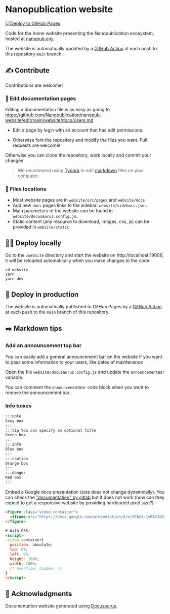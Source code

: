 # Nanopublication website

[![Deploy to GitHub Pages](https://github.com/Nanopublication/nanopub-website/actions/workflows/deploy.yml/badge.svg)](https://github.com/Nanopublication/nanopub-website/actions/workflows/deploy.yml)

Code for the home website presenting the Nanopublication ecosystem, hosted at [nanopub.org](https://nanopub.org).

The website is automatically updated by a [GitHub Action](/actions) at each push to this repository `main` branch.

## ✍️ Contribute

Contributions are welcome!

### 📝 Edit documentation pages

Editing a documentation file is as easy as going to https://github.com/Nanopublication/nanopub-website/edit/main/website/docs/users.md

* Edit a page by login with an account that has edit permissions.

* Otherwise fork the repository and modify the files you want. Pull requests are welcome!

Otherwise you can clone the repository, work locally and commit your changes

> We recommend using [Typora](https://typora.io/) to edit [markdown](https://github.com/adam-p/markdown-here/wiki/Markdown-Cheatsheet) files on your computer.

### 📂 Files locations

- Most website pages are in `website/src/pages` and `website/docs`
- Add new `docs` pages links to the sidebar: `website/sidebars.json`.
- Main parameters of the website can be found in `website/docusaurus.config.js`.
- Static content (any resource to download, images, css, js) can be provided in `website/static`

## 🧑‍💻 Deploy locally

Go to the `/website` directory and start the website on http://localhost:19006, it will be reloaded automatically when you make changes to the code:

```shell
cd website
yarn
yarn dev
```

## 🚀 Deploy in production

The website is automatically published to GitHub Pages by a [GitHub Action](https://github.com/Nanopublication/nanopub-website/blob/main/actions) at each push to the `main` branch of this repository.

## ✒️ Markdown tips

### Add an announcement top bar

You can easily add a general announcement bar on the website if you want to pass some information to your users, like dates of maintenance

Open the file `website/docusaurus.config.js` and update the `announcementBar` variable.

You can comment the `announcementBar` code block when you want to remove the announcement bar.

### Info boxes

```markdown
:::note
Grey box
:::
:::tip You can specify an optional title
Green box
:::
:::info
Blue box
:::
:::caution
Orange bpx
:::
:::danger
Red box
:::
```

Embed a Google docs presentation (size does not change dynamically). You can check the ["documentation" by gitlab](https://about.gitlab.com/handbook/markdown-guide/#google-slides) but it does not work (how can they expect to get a responsive website by providing hardcoded pixel size?):

```html
<figure class="video_container">
  <iframe src="https://docs.google.com/presentation/d/e/2PACX-1vRAfZdOfGt761tIAj2e35OYrOL4uIKWiAQB15MXvsqso3XJ5Mr3-W4dOa9KjDTZpi1LE_D2CU1F5Thy/embed?start=false&loop=false&delayms=15000" frameborder="0" width="960" height="569" allowfullscreen="true" mozallowfullscreen="true" webkitallowfullscreen="true"></iframe>
</figure>

# With CSS:
<script>
.video-container{
  position: absolute;
  top: 0%;
  left: 0%;
  height: 100%;
  width: 100%;
  /* overflow: hidden; */
}
</script>
```

## 🙏 Acknowledgments

Documentation website generated using [Docusaurus](https://docusaurus.io/).